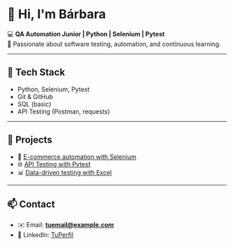 # 👋 Hi, I'm Bárbara  

💻 **QA Automation Junior | Python | Selenium | Pytest**  
🚀 Passionate about software testing, automation, and continuous learning.  

---

## 🔧 Tech Stack
- Python, Selenium, Pytest  
- Git & GitHub  
- SQL (basic)  
- API Testing (Postman, requests)  

---

## 📂 Projects
- 🛒 [E-commerce automation with Selenium](https://github.com/tu-usuario/selenium-ecommerce-tests)  
- 🌐 [API Testing with Pytest](https://github.com/tu-usuario/api-testing-pytest)  
- 📊 [Data-driven testing with Excel](https://github.com/tu-usuario/data-driven-tests)  

---

## 📫 Contact
- ✉️ Email: **tuemail@example.com**  
- 💼 LinkedIn: [TuPerfil](https://www.linkedin.com/in/tu-usuario)  

